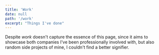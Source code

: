 ```yaml
---
title: 'Work'
date: null
path: '/work'
excerpt: "Things I've done"
---
```


<!-- "path" field is used for the WorkCard link, the URL is generated because of the page -->
<!-- "excerpt" field used for SEO purposes only -->

Despite _work_ doesn't capture the essence of this page, since it aims to showcase both companies I've been professionally involved with, but also random side projects of mine, I couldn't find a better signifier.
